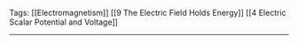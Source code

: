 Tags: [[Electromagnetism]] [[9 The Electric Field Holds Energy]] [[4 Electric Scalar Potential and Voltage]]
___
